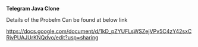 **Telegram Java Clone**

Details of the Probelm Can be found at below link

https://docs.google.com/document/d/1kD_pZYUFLsWSZejVPv5C4zY42sxCRjvPUAJUrKNQdvo/edit?usp=sharing
